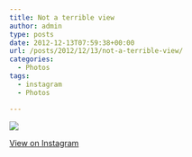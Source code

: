 ```yaml
---
title: Not a terrible view
author: admin
type: posts
date: 2012-12-13T07:59:38+00:00
url: /posts/2012/12/13/not-a-terrible-view/
categories:
  - Photos
tags:
  - instagram
  - Photos

---
```

![][1]

<p class="view-instagram">
  <a href="http://instagr.am/p/TK0_AgKlu8/">View on Instagram</a>
</p>

 [1]: https://lobban.org/wordpress//HLIC/cdee23ab1949f9f13b901209efcca510.jpg